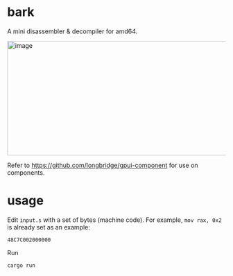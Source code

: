 # bark
A mini disassembler & decompiler for amd64.

<img width="875" height="264" alt="image" src="https://github.com/user-attachments/assets/b27bf352-cb03-45e0-9a85-74961b41c411" />


Refer to https://github.com/longbridge/gpui-component for use on components.

# usage
Edit `input.s` with a set of bytes (machine code).
For example, `mov rax, 0x2` is already set as an example:
```
48C7C002000000
```

Run
```
cargo run
```
